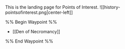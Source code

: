 This is the landing page for Points of Interest.
![[history-pointsofinterest.png|center-left]]

%% Begin Waypoint %%
- [[Den of Necromancy]]

%% End Waypoint %%